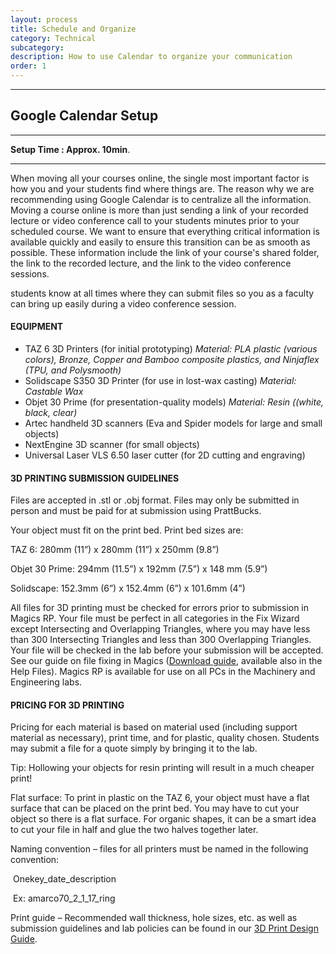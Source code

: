 ```yaml
---
layout: process
title: Schedule and Organize
category: Technical
subcategory: 
description: How to use Calendar to organize your communication
order: 1
---
```


<hr class="homebreak">

## Google Calendar Setup
---

**Setup Time : Approx. 10min**.

------



When moving all your courses online, the single most important factor is how you and your students find where things are. The reason why we are recommending using Google Calendar is to centralize all the information. Moving a course online is more than just sending a link of your recorded lecture or video conference call to your students minutes prior to your scheduled course. We want to ensure that everything critical information is available quickly and easily to ensure this transition can be as smooth as possible. These information include the link of your course's shared folder, the link to the recorded lecture, and the link to the video conference sessions. 



students know at all times where they can submit files so you as a faculty can bring up easily during a video conference session. 



#### EQUIPMENT

- TAZ 6 3D Printers (for initial prototyping)
  *Material: PLA plastic (various colors), Bronze, Copper and Bamboo composite plastics, and Ninjaflex (TPU, and Polysmooth)*
- Solidscape S350 3D Printer (for use in lost-wax casting)
  *Material: Castable Wax*
- Objet 30 Prime (for presentation-quality models)
  *Material: Resin ((white, black, clear)* 
- Artec handheld 3D scanners (Eva and Spider models for large and small objects)
- NextEngine 3D scanner (for small objects)
- Universal Laser VLS 6.50 laser cutter (for 2D cutting and engraving)



#### 3D PRINTING SUBMISSION GUIDELINES

Files are accepted in .stl or .obj format. Files may only be submitted in person and must be paid for at submission using PrattBucks.

Your object must fit on the print bed. Print bed sizes are:

TAZ 6: 280mm (11”) x 280mm (11”) x 250mm (9.8”)

Objet 30 Prime: 294mm (11.5”) x 192mm (7.5”) x 148 mm (5.9”)

Solidscape: 152.3mm (6”) x 152.4mm (6”) x 101.6mm (4”)

All files for 3D printing must be checked for errors prior to submission in Magics RP. Your file must be perfect in all categories in the Fix Wizard except Intersecting and Overlapping Triangles, where you may have less than 300 Intersecting Triangles and less than 300 Overlapping Triangles. Your file will be checked in the lab before your submission will be accepted. See our guide on file fixing in Magics ([Download guide](http://labs.pratt.edu/resources/printing/pdf/magics_design_guide_F19.pdf?_ga=2.196701676.1925286507.1582138075-2024070087.1582138075), available also in the Help Files). Magics RP is available for use on all PCs in the Machinery and Engineering labs.



#### PRICING FOR 3D PRINTING

Pricing for each material is based on material used (including support material as necessary), print time, and for plastic, quality chosen. Students may submit a file for a quote simply by bringing it to the lab.

Tip: Hollowing your objects for resin printing will result in a much cheaper print!

Flat surface: To print in plastic on the TAZ 6, your object must have a flat surface that can be placed on the print bed. You may have to cut your object so there is a flat surface. For organic shapes, it can be a smart idea to cut your file in half and glue the two halves together later.

Naming convention – files for all printers must be named in the following convention:

​                                Onekey_date_description

​                                Ex: amarco70_2_1_17_ring

Print guide – Recommended wall thickness, hole sizes, etc. as well as submission guidelines and lab policies can be found in our [3D Print Design Guide](http://labs.pratt.edu/resources/printing/pdf/3dprint_design_guide_F19.pdf?_ga=2.196701676.1925286507.1582138075-2024070087.1582138075).